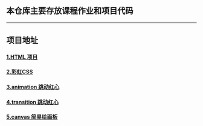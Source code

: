 ## 本仓库主要存放课程作业和项目代码
---
## 项目地址

#### [1.HTML 项目](http://blog.liuyangtech.com/blog-demo/task-12-html-demo/index.html)
#### [2.彩虹CSS](http://blog.liuyangtech.com/blog-demo/task-13-rainbow/index.html)
#### [3.animation 跳动红心](http://blog.liuyangtech.com/blog-demo/task-17-animation-heart/index.html)
#### [4.transition 跳动红心](http://blog.liuyangtech.com/blog-demo/task-17-animation-heart/hover-change-heart.html)
#### [5.canvas 简易绘画板](https://blog.liuyangtech.com/blog-demo/task-22-canvas-demo/index.html)
